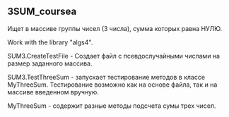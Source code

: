 ## 3SUM_coursea

Ищет в массиве группы чисел (3 числа), сумма которых равна НУЛЮ.

Work with the library "algs4".

SUM3.CreateTestFile - Создает файл с псевдослучайными числами на размер
заданного массива.

SUM3.TestThreeSum - запускает тестирование методов в классе MyThreeSum.
Тестирование возможно как на основе файла, так и на массиве введенном вручную.

MyThreeSum - содержит разные методы подсчета сумы трех чисел.
